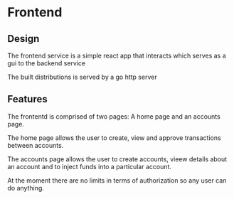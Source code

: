 # Frontend

## Design

The frontend service is a simple react app that interacts which serves as a gui to the backend service

The built distributions is served by a go http server

## Features

The frontentd is comprised of two pages: A home page and an accounts page.

The home page allows the user to create, view and approve transactions between accounts.

The accounts page allows the user to create accounts, vieew details about an account and to inject funds into a particular account.

At the moment there are no limits in terms of authorization so any user can do anything.
